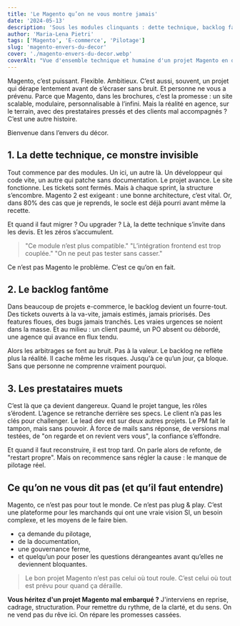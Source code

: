 ```yaml
---
title: 'Le Magento qu’on ne vous montre jamais'
date: '2024-05-13'
description: 'Sous les modules clinquants : dette technique, backlog fantôme, et prestataires muets. Découvrez l’envers du décor Magento.'
author: 'Maria-Lena Pietri'
tags: ['Magento', 'E-commerce', 'Pilotage']
slug: 'magento-envers-du-decor'
cover: './magento-envers-du-decor.webp'
coverAlt: "Vue d'ensemble technique et humaine d'un projet Magento en difficulté"
---
```


Magento, c’est puissant. Flexible. Ambitieux. C’est aussi, souvent, un projet qui dérape lentement avant de s’écraser sans bruit. Et personne ne vous a prévenu. Parce que Magento, dans les brochures, c’est la promesse : un site scalable, modulaire, personnalisable à l’infini. Mais la réalité en agence, sur le terrain, avec des prestataires pressés et des clients mal accompagnés ? C’est une autre histoire.

Bienvenue dans l’envers du décor.

## 1. La dette technique, ce monstre invisible

Tout commence par des modules. Un ici, un autre là. Un développeur qui code vite, un autre qui patche sans documentation. Le projet avance. Le site fonctionne. Les tickets sont fermés. Mais à chaque sprint, la structure s’encombre. Magento 2 est exigeant : une bonne architecture, c’est vital. Or, dans 80% des cas que je reprends, le socle est déjà pourri avant même la recette.

Et quand il faut migrer ? Ou upgrader ? Là, la dette technique s’invite dans les devis. Et les zéros s’accumulent.

> "Ce module n’est plus compatible."
> "L’intégration frontend est trop couplée."
> "On ne peut pas tester sans casser."

Ce n’est pas Magento le problème. C’est ce qu’on en fait.

## 2. Le backlog fantôme

Dans beaucoup de projets e-commerce, le backlog devient un fourre-tout. Des tickets ouverts à la va-vite, jamais estimés, jamais priorisés. Des features floues, des bugs jamais tranchés. Les vraies urgences se noient dans la masse. Et au milieu : un client paumé, un PO absent ou débordé, une agence qui avance en flux tendu.

Alors les arbitrages se font au bruit. Pas à la valeur. Le backlog ne reflète plus la réalité. Il cache même les risques. Jusqu'à ce qu’un jour, ça bloque. Sans que personne ne comprenne vraiment pourquoi.

## 3. Les prestataires muets

C’est là que ça devient dangereux. Quand le projet tangue, les rôles s’érodent. L’agence se retranche derrière ses specs. Le client n’a pas les clés pour challenger. Le lead dev est sur deux autres projets. Le PM fait le tampon, mais sans pouvoir. À force de mails sans réponse, de versions mal testées, de "on regarde et on revient vers vous", la confiance s’effondre.

Et quand il faut reconstruire, il est trop tard. On parle alors de refonte, de "restart propre". Mais on recommence sans régler la cause : le manque de pilotage réel.

## Ce qu’on ne vous dit pas (et qu’il faut entendre)

Magento, ce n’est pas pour tout le monde. Ce n’est pas plug & play. C’est une plateforme pour les marchands qui ont une vraie vision SI, un besoin complexe, et les moyens de le faire bien.

- ça demande du pilotage,
- de la documentation,
- une gouvernance ferme,
- et quelqu’un pour poser les questions dérangeantes avant qu’elles ne deviennent bloquantes.

> Le bon projet Magento n’est pas celui où tout roule.
> C’est celui où tout est prévu pour quand ça déraille.

**Vous héritez d'un projet Magento mal embarqué ?**
J'interviens en reprise, cadrage, structuration. Pour remettre du rythme, de la clarté, et du sens. On ne vend pas du rêve ici. On répare les promesses cassées.
